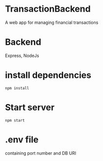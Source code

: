 # TransactionBackend
A web app for managing financial transactions

# Backend
Express, NodeJs

# install dependencies
`npm install`

# Start server
`npm start`

# .env file
containing port number and DB URI
